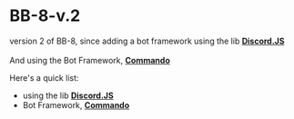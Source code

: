 # BB-8-v.2

version 2 of BB-8, since adding a bot framework  using the lib <a href="https://discord.js.org/#/"  target="_blank"><strong>Discord.JS</strong></a>
<br></br>
And using the Bot Framework, <a href="https://github.com/Gawdl3y/discord.js-commando"  target="_blank"><strong>Commando</strong></a>

Here's a quick list:
- using the lib <a href="https://discord.js.org/#/"  target="_blank"><strong>Discord.JS</strong></a>
- Bot Framework, <a href="https://github.com/Gawdl3y/discord.js-commando"  target="_blank"><strong>Commando</strong></a>
